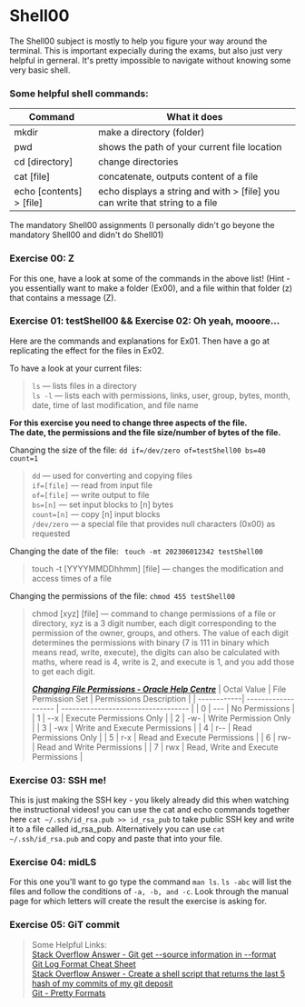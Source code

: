 # Shell00
The Shell00 subject is mostly to help you figure your way around the terminal. This is important expecially during the exams, but also just very helpful in gerneral. It's pretty impossible to navigate without knowing some very basic shell.

### Some helpful shell commands:
|     Command              | What it does                                                                 |
| -------------------------| ---------------------------------------------------------------------------- |
| mkdir                    | make a directory (folder)                                                    |
| pwd                      | shows the path of your current file location                                 |
| cd [directory]           | change directories                                                           |
| cat [file]               | concatenate, outputs content of a file                                       |
| echo [contents] > [file] | echo displays a string and with > [file] you can write that string to a file |

The mandatory Shell00 assignments (I personally didn't go beyone the mandatory Shell00 and didn't do Shell01)

### Exercise 00: Z<br />
For this one, have a look at some of the commands in the above list! (Hint - you essentially want to make a folder (Ex00), and a file within that folder (z) that contains a message (Z).

### Exercise 01: testShell00 && Exercise 02: Oh yeah, mooore...<br />
Here are the commands and explanations for Ex01. Then have a go at replicating the effect for the files in Ex02.

To have a look at your current files:
> ```ls``` —  lists files in a directory<br />
```ls -l```  — lists each with permissions, links, user, group, bytes, month, date, time of last modification, and file name<br />

**For this exercise you need to change three aspects of the file.<br />
The date, the permissions and the file size/number of bytes of the file.**

Changing the size of the file: ```dd if=/dev/zero of=testShell00 bs=40 count=1```
> ```dd```  —  used for converting and copying files<br />
>     ```if=[file]``` — read from input file<br />
>         ```of=[file]``` — write output to file<br />
>            ```bs=[n]``` — set input blocks to [n] bytes<br />
>            ```count=[n]``` — copy [n] input blocks<br />
> ```/dev/zero``` — a special file that provides null characters (0x00) as requested<br />

Changing the date of the file: ``` touch -mt 202306012342 testShell00```
> touch -t [YYYYMMDDhhmm] [file] — changes the modification and access times of a file

Changing the permissions of the file: ```chmod 455 testShell00```
> chmod [xyz] [file] — command to change permissions of a file or directory, xyz is a 3 digit number, each digit corresponding to the permission of the owner, groups, and others. The value of each digit determines the permissions with binary (7 is 111 in binary which means read, write, execute), the digits can also be calculated with maths, where read is 4, write is 2, and execute is 1, and you add those to get each digit.
> 
> [***Changing File Permissions - Oracle Help Centre***](https://docs.oracle.com/cd/E19504-01/802-5750/6i9g464pv/index.html)
> | Octal Value | File Permission Set | Permissions Description             |
> | ------------| ------------------- | ----------------------------------- |
> |      0      |         ---         | No Permissions                      |
> |      1      |         --x         | Execute Permissions Only            |
> |      2      |         -w-         | Write Permission Only               |
> |      3      |         -wx         | Write and Execute Permissions       |
> |      4      |         r--         | Read Permissions Only               |
> |      5      |         r-x         | Read and Execute Permissions        |
> |      6      |         rw-         | Read and Write Permissions          |
> |      7      |         rwx         | Read, Write and Execute Permissions |


### Exercise 03: SSH me!<br />
This is just making the SSH key - you likely already did this when watching the instructional videos!
you can use the cat and echo commands together here ```cat ~/.ssh/id_rsa.pub >> id_rsa_pub``` to take public SSH key and write it to a file called id_rsa_pub.
Alternatively you can use ```cat ~/.ssh/id_rsa.pub``` and copy and paste that into your file.


### Exercise 04: midLS<br />
For this one you'll want to go type the command ```man ls```.
```ls -abc``` will list the files and follow the conditions of ```-a, -b, and -c```.
Look through the manual page for which letters will create the result the exercise is asking for.


### Exercise 05: GiT commit<br />
> Some Helpful Links:<br />
> [Stack Overflow Answer - Git get --source information in --format](https://stackoverflow.com/questions/12712775/git-get-source-information-in-format)<br />
> [Git Log Format Cheat Sheet](https://dev.to/hoanganhlam/git-log-format-string-cheat-sheet-328d)<br />
> [Stack Overflow Answer - Create a shell script that returns the last 5 hash of my commits of my git deposit](https://stackoverflow.com/questions/56840491/create-a-shell-script-that-returns-the-last-5-hash-of-my-commits-of-my-git-depos)<br />
> [Git - Pretty Formats](https://git-scm.com/docs/pretty-formats/2.24.0)<br />
